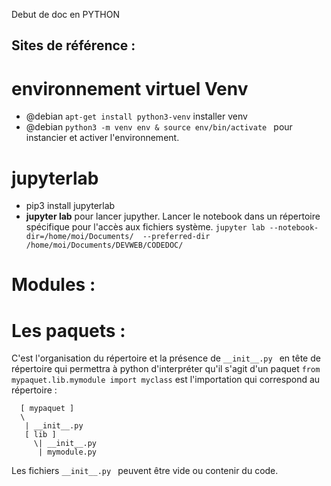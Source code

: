 Debut de doc en PYTHON

Sites de référence : 
- 

# environnement virtuel Venv
- @debian ` apt-get install python3-venv ` installer venv
- @debian `python3 -m venv env & source env/bin/activate ` pour  instancier et activer l'environnement.

# jupyterlab
- pip3 install jupyterlab
- **jupyter lab**  pour lancer jupyther. Lancer le notebook dans un répertoire spécifique pour l'accès aux fichiers système.
` jupyter lab --notebook-dir=/home/moi/Documents/  --preferred-dir /home/moi/Documents/DEVWEB/CODEDOC/ `

# Modules :

# Les paquets :
C'est l'organisation du répertoire et la présence de `__init__.py `  en tête de répertoire qui permettra à python d'interpréter qu'il s'agit d'un paquet
` from mypaquet.lib.mymodule import myclass ` est l'importation qui correspond au répertoire : 
```
  [ mypaquet ]
  \
   | __init__.py
   [ lib ]
     \| __init__.py
      | mymodule.py
```
Les fichiers `__init__.py ` peuvent être vide ou contenir du code. 
